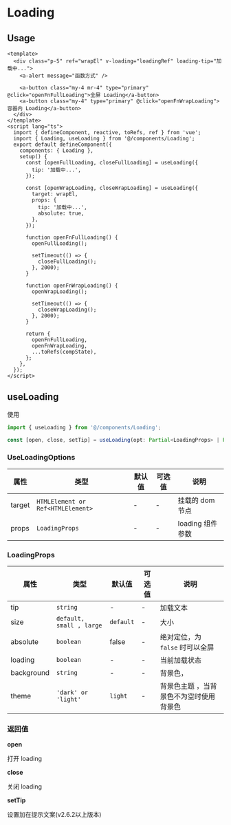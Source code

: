 # Loading

## Usage

```vue
<template>
  <div class="p-5" ref="wrapEl" v-loading="loadingRef" loading-tip="加载中...">
    <a-alert message="函数方式" />

    <a-button class="my-4 mr-4" type="primary" @click="openFnFullLoading">全屏 Loading</a-button>
    <a-button class="my-4" type="primary" @click="openFnWrapLoading">容器内 Loading</a-button>
  </div>
</template>
<script lang="ts">
  import { defineComponent, reactive, toRefs, ref } from 'vue';
  import { Loading, useLoading } from '@/components/Loading';
  export default defineComponent({
    components: { Loading },
    setup() {
      const [openFullLoading, closeFullLoading] = useLoading({
        tip: '加载中...',
      });

      const [openWrapLoading, closeWrapLoading] = useLoading({
        target: wrapEl,
        props: {
          tip: '加载中...',
          absolute: true,
        },
      });

      function openFnFullLoading() {
        openFullLoading();

        setTimeout(() => {
          closeFullLoading();
        }, 2000);
      }

      function openFnWrapLoading() {
        openWrapLoading();

        setTimeout(() => {
          closeWrapLoading();
        }, 2000);
      }

      return {
        openFnFullLoading,
        openFnWrapLoading,
        ...toRefs(compState),
      };
    },
  });
</script>
```

## useLoading

使用

```ts
import { useLoading } from '@/components/Loading';

const [open, close, setTip] = useLoading(opt: Partial<LoadingProps> | Partial<UseLoadingOptions>);
```

### UseLoadingOptions

| 属性   | 类型                              | 默认值 | 可选值 | 说明             |
| ------ | --------------------------------- | ------ | ------ | ---------------- |
| target | `HTMLElement or Ref<HTMLElement>` | -      | -      | 挂载的 dom 节点  |
| props  | `LoadingProps`                    | -      | -      | loading 组件参数 |

### LoadingProps

| 属性 | 类型 | 默认值 | 可选值 | 说明 |
| --- | --- | --- | --- | --- |
| tip | `string` | - | - | 加载文本 |
| size | `default, small , large` | `default` | - | 大小 |
| absolute | `boolean` | false | - | 绝对定位，为 `false` 时可以全屏 |
| loading | `boolean` | - | - | 当前加载状态 |
| background | `string` | - | - | 背景色， |
| theme | `'dark' or 'light'` | `light` | - | 背景色主题 ，当背景色不为空时使用背景色 |

### 返回值

**open**

打开 loading

**close**

关闭 loading

**setTip**

设置加在提示文案(v2.6.2以上版本)
